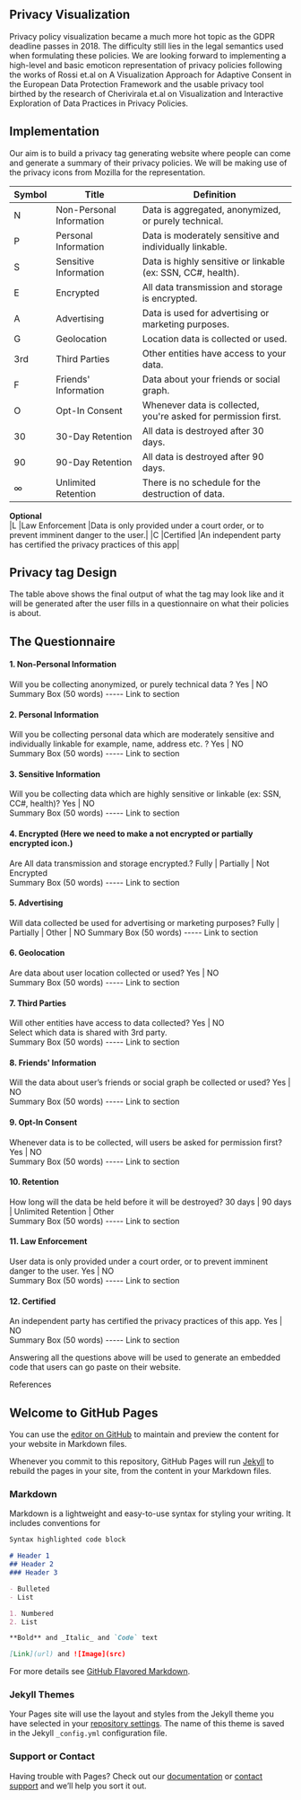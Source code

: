 ## Privacy Visualization
Privacy policy visualization became a much more hot topic as the GDPR deadline passes in 2018. The difficulty still lies in the legal semantics used when formulating these policies. We are looking forward to implementing a high-level and basic emoticon representation of privacy policies following the works of Rossi et.al on A Visualization Approach for Adaptive Consent in the European Data Protection Framework and the usable privacy tool birthed by the research of Cherivirala et.al  on Visualization and Interactive Exploration of Data Practices in Privacy Policies.


## Implementation
Our aim is to build a privacy tag generating website where people can come and generate a summary of their privacy policies. We will be making use of the privacy icons from Mozilla for the representation.
 
| Symbol  | Title |  Definition |
| ------- | -------| ------- |
| N  | Non-Personal Information  | Data is aggregated, anonymized, or purely technical.|
| P	 | Personal Information	    | Data is moderately sensitive and individually linkable.|
| S	 |Sensitive Information	   | Data is highly sensitive or linkable (ex: SSN, CC#, health).|
|E	 |Encrypted	                |All data transmission and storage is encrypted.|
|A	 |Advertising	              |Data is used for advertising or marketing purposes.|
|G	 |Geolocation	              |Location data is collected or used.|
|3rd	| Third Parties	        |  Other entities have access to your data.|
|F	 |Friends' Information	    | Data about your friends or social graph.|
|O	 |Opt-In Consent	        |   Whenever data is collected, you're asked for permission first.|
|30	|30-Day Retention	        | All data is destroyed after 30 days.|
|90|	90-Day Retention	        | All data is destroyed after 90 days.|
|∞	| Unlimited Retention	     | There is no schedule for the destruction of data.|
**Optional**		
|L	 |Law Enforcement	          |Data is only provided under a court order, or to prevent imminent danger to the user.|
|C	 |Certified	                 |An independent party has certified the privacy practices of this app|

## Privacy tag Design
 
The table above shows the final output of what the tag may look like and it will be generated after the user fills in a questionnaire on what their policies is about.
 ## The Questionnaire
#### 1.	Non-Personal Information 
Will you be collecting anonymized, or purely technical data ?
Yes | NO  
Summary  Box (50 words) ----- Link to section
#### 2.	Personal Information	
Will you be collecting personal data which are moderately sensitive and individually linkable for example, name, address  etc. ?
Yes | NO  
Summary Box (50 words) ----- Link to section
#### 3.	Sensitive Information	
Will you be collecting data which are highly sensitive or linkable (ex: SSN, CC#, health)?
Yes | NO  
Summary Box (50 words) ----- Link to section
#### 4.	Encrypted (Here we need to make a not encrypted or partially encrypted icon.)
Are All data transmission and storage encrypted.?
Fully | Partially | Not Encrypted  
Summary Box (50 words) ----- Link to section
#### 5.	Advertising	
Will data collected be used for advertising or marketing purposes?
Fully | Partially | Other | NO
Summary Box (50 words) ----- Link to section
#### 6.	Geolocation	
Are data about user location collected or used?
Yes | NO  
Summary Box (50 words) ----- Link to section
#### 7.	Third Parties	
Will other entities have access to data collected? 
Yes | NO  
Select which data is shared with 3rd party. 		
Summary Box (50 words) ----- Link to section
#### 8.	Friends' Information	
Will the data about user’s friends or social graph be collected or used? 
Yes | NO  
Summary Box (50 words) ----- Link to section
#### 9.	Opt-In Consent	
Whenever data is to be collected, will users be asked for permission first?
Yes | NO  
Summary Box (50 words) ----- Link to section
#### 10.	Retention	
How long will the data be held before it will be destroyed?
30 days | 90 days | Unlimited Retention | Other  
Summary Box (50 words) ----- Link to section
#### 11.	Law Enforcement
User data is only provided under a court order, or to prevent imminent danger to the user.
Yes | NO  
Summary Box (50 words) ----- Link to section
#### 12.	Certified
An independent party has certified the privacy practices of this app.
Yes | NO  
Summary Box (50 words) ----- Link to section


Answering all the questions above will be used to generate an embedded code that users can go paste on their website.



References



## Welcome to GitHub Pages

You can use the [editor on GitHub](https://github.com/hackng/privacy-tag/edit/master/README.md) to maintain and preview the content for your website in Markdown files.

Whenever you commit to this repository, GitHub Pages will run [Jekyll](https://jekyllrb.com/) to rebuild the pages in your site, from the content in your Markdown files.


### Markdown

Markdown is a lightweight and easy-to-use syntax for styling your writing. It includes conventions for

```markdown
Syntax highlighted code block

# Header 1
## Header 2
### Header 3

- Bulleted
- List

1. Numbered
2. List

**Bold** and _Italic_ and `Code` text

[Link](url) and ![Image](src)
```

For more details see [GitHub Flavored Markdown](https://guides.github.com/features/mastering-markdown/).

### Jekyll Themes

Your Pages site will use the layout and styles from the Jekyll theme you have selected in your [repository settings](https://github.com/hackng/privacy-tag/settings). The name of this theme is saved in the Jekyll `_config.yml` configuration file.

### Support or Contact

Having trouble with Pages? Check out our [documentation](https://help.github.com/categories/github-pages-basics/) or [contact support](https://github.com/contact) and we’ll help you sort it out.
